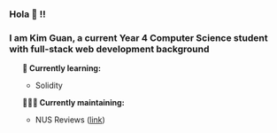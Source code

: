 ### Hola 👋 !!
### I am Kim Guan, a current Year 4 Computer Science student with full-stack web development background

<ul><b>📗 Currently learning:</b>
<ul>
  <li>Solidity</li>
</ul>
</ul>

<ul><b>👨🏻‍💻 Currently maintaining:</b>
<ul>
  <li>NUS Reviews (<a href="nus-reviews.com">link</a>) </li>
</ul>
</ul>
  

</div>
